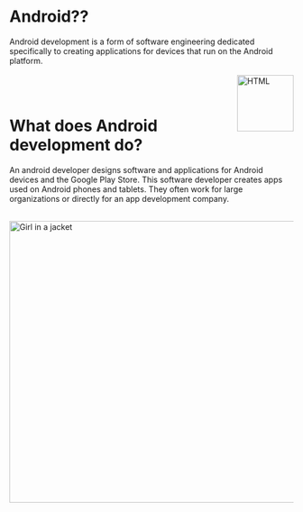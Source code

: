 <div >
    <h1>Android??</h1>
     Android development is a form of software engineering dedicated specifically to creating applications for devices that run on the Android platform. 
</div>

<br>
<img align="right" src="https://cdn-icons-png.flaticon.com/512/888/888839.png" height="100" alt="HTML">
<br>
<br>
<div >
    <h1>What does Android development do?</h1>
    
   An android developer designs software and applications for Android devices and the Google Play Store. This software 
  developer creates apps used on Android phones and tablets. They often work for large organizations or directly for an app development company. 
</div>
<br>

<img src="https://www.simplilearn.com/ice9/free_resources_article_thumb/How_to_Become_an_Android_Developer.jpg" alt="Girl in a jacket" width="1000" height="500">
 
